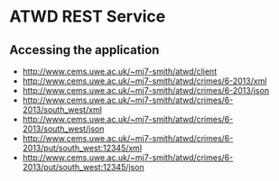 ATWD REST Service
=================

## Accessing the application
- http://www.cems.uwe.ac.uk/~mj7-smith/atwd/client
- http://www.cems.uwe.ac.uk/~mj7-smith/atwd/crimes/6-2013/xml
- http://www.cems.uwe.ac.uk/~mj7-smith/atwd/crimes/6-2013/json
- http://www.cems.uwe.ac.uk/~mj7-smith/atwd/crimes/6-2013/south_west/xml
- http://www.cems.uwe.ac.uk/~mj7-smith/atwd/crimes/6-2013/south_west/json
- http://www.cems.uwe.ac.uk/~mj7-smith/atwd/crimes/6-2013/put/south_west:12345/xml
- http://www.cems.uwe.ac.uk/~mj7-smith/atwd/crimes/6-2013/put/south_west:12345/json
